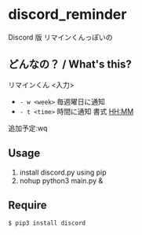 # discord_reminder
Discord 版 リマインくんっぽいの

## どんなの？ / What's this?
リマインくん <入力>
- `- w <week>` 毎週<week>曜日に通知
- `- t <time>` 時間<time>に通知 書式 <HH:MM>

追加予定:wq

## Usage
1. install discord.py using pip
2. nohup python3 main.py &

## Require
```zsh
$ pip3 install discord
```